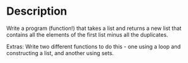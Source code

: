 # Description

Write a program (function!) that takes a list and returns a new list that contains all the elements of the first list minus all the duplicates. 

Extras: 
Write two different functions to do this - one using a loop and constructing a list, and another using sets.

